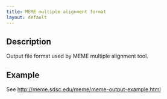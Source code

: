 ```yaml
---
title: MEME multiple alignment format
layout: default
---
```


Description
-----------

Output file format used by MEME multiple alignment tool.

Example
-------

See <http://meme.sdsc.edu/meme/meme-output-example.html>
